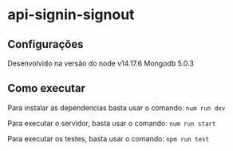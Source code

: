 # api-signin-signout

## Configurações
Desenvolvido na versão do node v14.17.6
Mongodb 5.0.3

## Como executar
Para instalar as dependencias basta usar o comando:
``num run dev``

Para executar o servidor, basta usar o comando:
``num run start``

Para executar os testes, basta usar o comando:
``npm run test``
